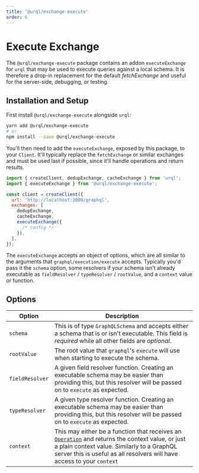 ```yaml
---
title: '@urql/exchange-execute'
order: 6
---
```


# Execute Exchange

The `@urql/exchange-execute` package contains an addon `executeExchange` for `urql` that may be used to
execute queries against a local schema. It is therefore a drop-in replacement for the default
_fetchExchange_ and useful for the server-side, debugging, or testing.

## Installation and Setup

First install `@urql/exchange-execute` alongside `urql`:

```sh
yarn add @urql/exchange-execute
# or
npm install --save @urql/exchange-execute
```

You'll then need to add the `executeExchange`, exposed by this package, to your `Client`.
It'll typically replace the `fetchExchange` or similar exchanges and must be used last if possible,
since it'll handle operations and return results.

```js
import { createClient, dedupExchange, cacheExchange } from 'urql';
import { executeExchange } from '@urql/exchange-execute';

const client = createClient({
  url: 'http://localhost:3000/graphql',
  exchanges: [
    dedupExchange,
    cacheExchange,
    executeExchange({
      /* config */
    }),
  ],
});
```

The `executeExchange` accepts an object of options, which are all similar to the arguments that
`graphql/execution/execute` accepts. Typically you'd pass it the `schema` option, some resolvers
if your schema isn't already executable as `fieldResolver` / `typeResolver` / `rootValue`,
and a `context` value or function.

## Options

| Option          | Description                                                                                                                                                                                                                                      |
| --------------- | ------------------------------------------------------------------------------------------------------------------------------------------------------------------------------------------------------------------------------------------------ |
| `schema`        | This is of type `GraphQLSchema` and accepts either a schema that is or isn't executable. This field is _required_ while all other fields are _optional_.                                                                                         |
| `rootValue`     | The root value that `graphql`'s `execute` will use when starting to execute the schema.                                                                                                                                                          |
| `fieldResolver` | A given field resolver function. Creating an executable schema may be easier than providing this, but this resolver will be passed on to `execute` as expected.                                                                                  |
| `typeResolver`  | A given type resolver function. Creating an executable schema may be easier than providing this, but this resolver will be passed on to `execute` as expected.                                                                                   |
| `context`       | This may either be a function that receives an [`Operation`](./core.md#operation) and returns the context value, or just a plain context value. Similarly to a GraphQL server this is useful as all resolvers will have access to your `context` |
